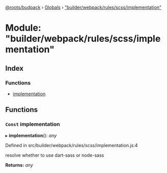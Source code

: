 [@roots/budpack](../README.md) › [Globals](../globals.md) › ["builder/webpack/rules/scss/implementation"](_builder_webpack_rules_scss_implementation_.md)

# Module: "builder/webpack/rules/scss/implementation"

## Index

### Functions

* [implementation](_builder_webpack_rules_scss_implementation_.md#const-implementation)

## Functions

### `Const` implementation

▸ **implementation**(): *any*

Defined in src/builder/webpack/rules/scss/implementation.js:4

resolve whether to use dart-sass or node-sass

**Returns:** *any*

